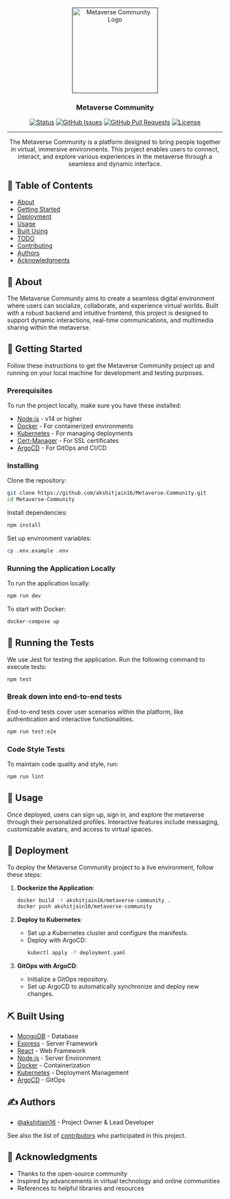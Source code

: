 <p align="center">
  <a href="" rel="noopener">
    <img width=200px height=200px src="https://i.imgur.com/6wj0hh6.jpg" alt="Metaverse Community Logo">
  </a>
</p>

<h3 align="center">Metaverse Community</h3>

<div align="center">

[![Status](https://img.shields.io/badge/status-active-success.svg)]()
[![GitHub Issues](https://img.shields.io/github/issues/yourusername/Metaverse-Community.svg)](https://github.com/yourusername/Metaverse-Community/issues)
[![GitHub Pull Requests](https://img.shields.io/github/issues-pr/yourusername/Metaverse-Community.svg)](https://github.com/yourusername/Metaverse-Community/pulls)
[![License](https://img.shields.io/badge/license-MIT-blue.svg)](/LICENSE)

</div>

---

<p align="center">The Metaverse Community is a platform designed to bring people together in virtual, immersive environments. This project enables users to connect, interact, and explore various experiences in the metaverse through a seamless and dynamic interface.
    <br> 
</p>

## 📝 Table of Contents

- [About](#about)
- [Getting Started](#getting_started)
- [Deployment](#deployment)
- [Usage](#usage)
- [Built Using](#built_using)
- [TODO](../TODO.md)
- [Contributing](../CONTRIBUTING.md)
- [Authors](#authors)
- [Acknowledgments](#acknowledgement)

## 🧐 About <a name = "about"></a>

The Metaverse Community aims to create a seamless digital environment where users can socialize, collaborate, and experience virtual worlds. Built with a robust backend and intuitive frontend, this project is designed to support dynamic interactions, real-time communications, and multimedia sharing within the metaverse.

## 🏁 Getting Started <a name = "getting_started"></a>

Follow these instructions to get the Metaverse Community project up and running on your local machine for development and testing purposes.

### Prerequisites

To run the project locally, make sure you have these installed:

- [Node.js](https://nodejs.org/) - v14 or higher
- [Docker](https://www.docker.com/) - For containerized environments
- [Kubernetes](https://kubernetes.io/) - For managing deployments
- [Cert-Manager](https://cert-manager.io/docs/) - For SSL certificates
- [ArgoCD](https://argo-cd.readthedocs.io/en/stable/) - For GitOps and CI/CD

### Installing

Clone the repository:

```bash
git clone https://github.com/akshitjain16/Metaverse-Community.git
cd Metaverse-Community
```

Install dependencies:

```bash
npm install
```

Set up environment variables:

```bash
cp .env.example .env
```

### Running the Application Locally

To run the application locally:

```bash
npm run dev
```

To start with Docker:

```bash
docker-compose up
```

## 🔧 Running the Tests <a name = "tests"></a>

We use Jest for testing the application. Run the following command to execute tests:

```bash
npm test
```

### Break down into end-to-end tests

End-to-end tests cover user scenarios within the platform, like authentication and interactive functionalities.

```bash
npm run test:e2e
```

### Code Style Tests

To maintain code quality and style, run:

```bash
npm run lint
```

## 🎈 Usage <a name="usage"></a>

Once deployed, users can sign up, sign in, and explore the metaverse through their personalized profiles. Interactive features include messaging, customizable avatars, and access to virtual spaces.

## 🚀 Deployment <a name = "deployment"></a>

To deploy the Metaverse Community project to a live environment, follow these steps:

1. **Dockerize the Application**:
    ```bash
    docker build -t akshitjain16/metaverse-community .
    docker push akshitjain16/metaverse-community
    ```

2. **Deploy to Kubernetes**:
   - Set up a Kubernetes cluster and configure the manifests.
   - Deploy with ArgoCD:
     ```bash
     kubectl apply -f deployment.yaml
     ```

3. **GitOps with ArgoCD**:
   - Initialize a GitOps repository.
   - Set up ArgoCD to automatically synchronize and deploy new changes.

## ⛏️ Built Using <a name = "built_using"></a>

- [MongoDB](https://www.mongodb.com/) - Database
- [Express](https://expressjs.com/) - Server Framework
- [React](https://reactjs.org/) - Web Framework
- [Node.js](https://nodejs.org/) - Server Environment
- [Docker](https://www.docker.com/) - Containerization
- [Kubernetes](https://kubernetes.io/) - Deployment Management
- [ArgoCD](https://argo-cd.readthedocs.io/en/stable/) - GitOps

## ✍️ Authors <a name = "authors"></a>

- [@akshitjain16](https://github.com/akshitjain16) - Project Owner & Lead Developer

See also the list of [contributors](https://github.com/yourusername/Metaverse-Community/contributors) who participated in this project.

## 🎉 Acknowledgments <a name = "acknowledgement"></a>

- Thanks to the open-source community
- Inspired by advancements in virtual technology and online communities
- References to helpful libraries and resources